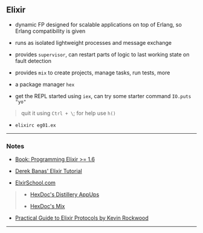 
## Elixir

* dynamic FP designed for scalable applications on top of Erlang, so Erlang compatibility is given

* runs as isolated lightweight processes and message exchange

* provides `supervisor`, can restart parts of logic to last working state on fault detection

* provides `mix` to create projects, manage tasks, run tests, more

* a package manager `hex`

* get the REPL started using `iex`, can try some starter command `IO.puts "yo"`
> quit it using `Ctrl + \`; for help use `h()`

* `elixirc eg01.ex`

---

### Notes

* [Book: Programming Elixir >= 1.6](./book--programming-elixir-ge-1.6/README.md)

* [Derek Banas' Elixir Tutorial](./derek-banas.elixir-tutorial/README.md)

* [ElxirSchool.com](./elixirschool.com/README.md)

> * [HexDoc's Distillery AppUps](./hexdocs-pm--distillery--appups.md)
>
> * [HexDoc's Mix](./hexdocs-pm--mix.md)

* [Practical Guide to Elixir Protocols by Kevin Rockwood](./kevin-rockwood--practical-guide-to-elixir-protocols.exs)

---
